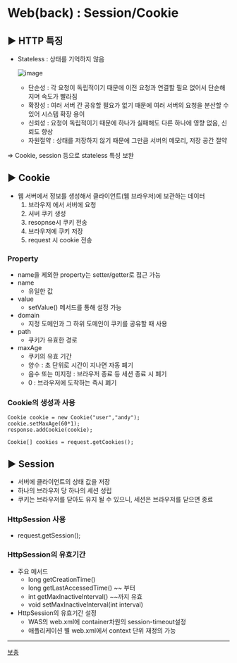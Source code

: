 # Web(back) : Session/Cookie

## ▶️ HTTP 특징

- Stateless : 상태를 기억하지 않음
    
    ![image](https://github.com/user-attachments/assets/92121629-2696-4715-8d80-2e296e8e9588)
    - 단순성 : 각 요청이 독립적이기 때문에 이전 요청과 연결할 필요 없어서 단순해지며 속도가 빨라짐
    - 확장성 : 여러 서버 간 공유할 필요가 없기 때문에 여러 서버의 요청을 분산할 수 있어 시스템 확장 용이
    - 신뢰성 : 요청이 독립적이기 때문에 하나가 실패해도 다른 하나에 영향 없음, 신뢰도 향상
    - 자원절약 : 상태를 저장하지 않기 때문에 그만큼 서버의 메모리, 저장 공간 절약

⇒ Cookie, session 등으로 stateless 특성 보완

## ▶️ Cookie

- 웹 서버에서 정보를 생성해서 클라이언트(웹 브라우저)에 보관하는 데이터
    1. 브라우저 에서 서버에 요청
    2. 서버 쿠키 생성
    3. resopnse시 쿠키 전송
    4. 브라우저에 쿠키 저장
    5. request 시 cookie 전송

### Property

- name을 제외한 property는 setter/getter로 접근 가능
- name
    - 유일한 값
- value
    - setValue() 메서드를 통해 설정 가능
- domain
    - 지정 도메인과 그 하위 도메인이 쿠키를 공유할 때 사용
- path
    - 쿠키가 유효한 경로
- maxAge
    - 쿠키의 유효 기간
    - 양수 : 초 단위로 시간이 지나면 자동 폐기
    - 음수 또는 미지정 : 브라우저 종료 등 세션 종료 시 폐기
    - 0 : 브라우저에 도착하는 즉시 폐기

### Cookie의 생성과 사용

```
Cookie cookie = new Cookie("user","andy");
cookie.setMaxAge(60*1);
response.addCookie(cookie);
```

```
Cookie[] cookies = request.getCookies();
```

## ▶️ Session

- 서버에 클라이언트의 상태 값을 저장
- 하나의 브라우저 당 하나의 세션 성립
- 쿠키는 브라우저를 닫아도 유지 될 수 있으니, 세션은 브라우저를 닫으면 종료

### HttpSession 사용

- request.getSession();

### HttpSession의 유효기간

- 주요 메서드
    - long getCreationTime()
    - long getLastAccessedTime() ~~ 부터
    - int getMaxInactiveInterval() ~~까지 유효
    - void setMaxInactiveInterval(int interval)
- HttpSession의 유효기간 설정
    - WAS의 web.xml에 container차원의 session-timeout설정
    - 애플리케이션 별 web.xml에서 context 단위 재정의 가능

---

[보충](https://www.notion.so/1c0604d1c8f28062bbdee4d676198a4d?pvs=21)
